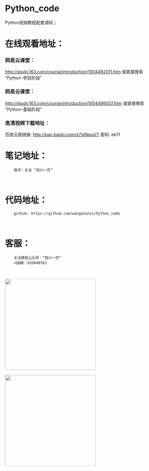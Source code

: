 # Python_code
Python视频教程配套源码；
 
# 在线观看地址：

### 网易云课堂：
   http://study.163.com/course/introduction/1004492011.htm
   或直接搜索 “Python-学前阶段”
            
### 网易云课堂：
   http://study.163.com/course/introduction/1004496007.htm
   或直接搜索 “Python-基础阶段”

### 高清视频下载地址：
   百度云盘链接: http://pan.baidu.com/s/1slNpuUT  密码: eb7t
     
     
     
# 笔记地址：
        简书：关注 “百川一页”

 
# 代码地址：
        github: https://github.com/wangshunzi/Python_code

 
# 客服：
        关注微信公众号：“百川一页”
        +QQ群：635040761
        
        
        <div style="width:300px">
           <img src="https://github.com/wangshunzi/Python_code/blob/master/WeChat.jpg" width="300"/>
           <img src="https://github.com/wangshunzi/Python_code/blob/master/QQ_GROUP.jpg" width="300" />
        </div>
        

